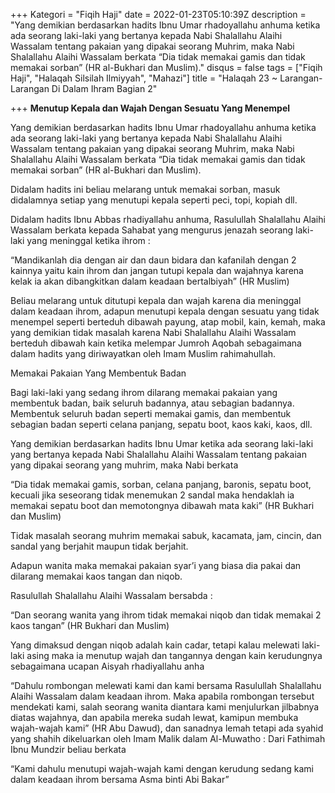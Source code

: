 +++
Kategori = "Fiqih Haji"
date = 2022-01-23T05:10:39Z
description = "Yang demikian berdasarkan hadits Ibnu Umar rhadoyallahu anhuma ketika ada seorang laki-laki yang bertanya kepada Nabi Shalallahu Alaihi Wassalam tentang pakaian yang dipakai seorang Muhrim, maka Nabi Shalallahu Alaihi Wassalam berkata “Dia tidak memakai gamis dan tidak memakai sorban” (HR al-Bukhari dan Muslim)."
disqus = false
tags = ["Fiqih Haji", "Halaqah Silsilah Ilmiyyah", "Mahazi"]
title = "Halaqah 23 ~ Larangan-Larangan Di Dalam Ihram Bagian 2"

+++
**Menutup Kepala dan Wajah Dengan Sesuatu Yang Menempel**

Yang demikian berdasarkan hadits Ibnu Umar rhadoyallahu anhuma ketika ada seorang laki-laki yang bertanya kepada Nabi Shalallahu Alaihi Wassalam tentang pakaian yang dipakai seorang Muhrim, maka Nabi Shalallahu Alaihi Wassalam berkata “Dia tidak memakai gamis dan tidak memakai sorban” (HR al-Bukhari dan Muslim).

Didalam hadits ini beliau melarang untuk memakai sorban, masuk didalamnya setiap yang menutupi kepala seperti peci, topi, kopiah dll.

Didalam hadits Ibnu Abbas rhadiyallahu anhuma, Rasulullah Shalallahu Alaihi Wassalam berkata kepada Sahabat yang mengurus jenazah seorang laki-laki yang meninggal ketika ihrom :

“Mandikanlah dia dengan air dan daun bidara dan kafanilah dengan 2 kainnya yaitu kain ihrom dan jangan tutupi kepala dan wajahnya karena kelak ia akan dibangkitkan dalam keadaan bertalbiyah” (HR Muslim)

Beliau melarang untuk ditutupi kepala dan wajah karena dia meninggal dalam keadaan ihrom, adapun menutupi kepala dengan sesuatu yang tidak menempel seperti berteduh dibawah payung, atap mobil, kain, kemah, maka yang demikian tidak masalah karena Nabi Shalallahu Alaihi Wassalam berteduh dibawah kain ketika melempar Jumroh Aqobah sebagaimana dalam hadits yang diriwayatkan oleh Imam Muslim rahimahullah.

Memakai Pakaian Yang Membentuk Badan

Bagi laki-laki yang sedang ihrom dilarang memakai pakaian yang membentuk badan, baik seluruh badannya, atau sebagian badannya. Membentuk seluruh badan seperti memakai gamis, dan membentuk sebagian badan seperti celana panjang, sepatu boot, kaos kaki, kaos, dll.

Yang demikian berdasarkan hadits Ibnu Umar ketika ada seorang laki-laki yang bertanya kepada Nabi Shalallahu Alaihi Wassalam tentang pakaian yang dipakai seorang yang muhrim, maka Nabi berkata

“Dia tidak memakai gamis, sorban, celana panjang, baronis, sepatu boot, kecuali jika seseorang tidak menemukan 2 sandal maka hendaklah ia memakai sepatu boot dan memotongnya dibawah mata kaki” (HR Bukhari dan Muslim)

Tidak masalah seorang muhrim memakai sabuk, kacamata, jam, cincin, dan sandal yang berjahit maupun tidak berjahit.

Adapun wanita maka memakai pakaian syar’i yang biasa dia pakai dan dilarang memakai kaos tangan dan niqob.

Rasulullah Shalallahu Alaihi Wassalam bersabda :

“Dan seorang wanita yang ihrom tidak memakai niqob dan tidak memakai 2 kaos tangan” (HR Bukhari dan Muslim)

Yang dimaksud dengan niqob adalah kain cadar,  tetapi kalau melewati laki-laki asing maka ia menutup wajah dan tangannya dengan kain kerudungnya sebagaimana ucapan Aisyah rhadiyallahu anha

“Dahulu rombongan melewati kami dan kami bersama Rasulullah Shalallahu Alaihi Wassalam dalam keadaan ihrom. Maka apabila rombongan tersebut mendekati kami, salah seorang wanita diantara kami menjulurkan jilbabnya diatas wajahnya, dan apabila mereka sudah lewat, kamipun membuka wajah-wajah kami” (HR Abu Dawud), dan sanadnya lemah tetapi ada syahid yang shahih dikeluarkan oleh Imam Malik dalam Al-Muwatho : Dari Fathimah Ibnu Mundzir beliau berkata

“Kami dahulu menutupi wajah-wajah kami dengan kerudung sedang kami dalam keadaan ihrom bersama Asma binti Abi Bakar”